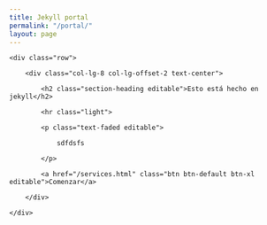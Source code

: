 ```yaml
---
title: Jekyll portal
permalink: "/portal/"
layout: page
---
```


<section class="bg-primary" id="about">

<div class="container">

	<div class="row">

		<div class="col-lg-8 col-lg-offset-2 text-center">

			<h2 class="section-heading editable">Esto está hecho en jekyll</h2>

			<hr class="light">

			<p class="text-faded editable">

                sdfdsfs

			</p>

			<a href="/services.html" class="btn btn-default btn-xl editable">Comenzar</a>

		</div>

	</div>

</div>

</section>
